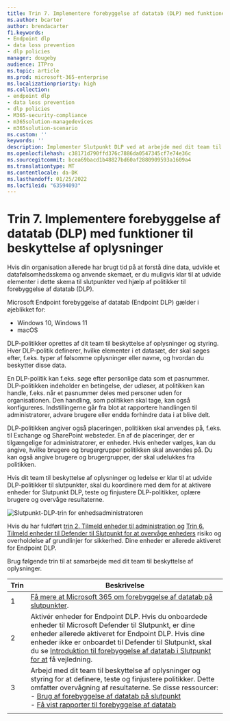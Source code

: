 ```yaml
---
title: Trin 7. Implementere forebyggelse af datatab (DLP) med funktioner til beskyttelse af oplysninger
ms.author: bcarter
author: brendacarter
f1.keywords:
- Endpoint dlp
- data loss prevention
- dlp policies
manager: dougeby
audience: ITPro
ms.topic: article
ms.prod: microsoft-365-enterprise
ms.localizationpriority: high
ms.collection:
- endpoint dlp
- data loss prevention
- dlp policies
- M365-security-compliance
- m365solution-managedevices
- m365solution-scenario
ms.custom: ''
keywords: ''
description: Implementer Slutpunkt DLP ved at arbejde med dit team til beskyttelse af oplysninger og ledelse for at oprette DLP-politikker for organisationen.
ms.openlocfilehash: c38171d790ffd376c7886da0547345cf7e74e36c
ms.sourcegitcommit: bcea69bacd1b48827bd60af2880909593a1609a4
ms.translationtype: MT
ms.contentlocale: da-DK
ms.lasthandoff: 01/25/2022
ms.locfileid: "63594093"
---
```

# <a name="step-7-implement-data-loss-prevention-dlp-with-information-protection-capabilities"></a>Trin 7. Implementere forebyggelse af datatab (DLP) med funktioner til beskyttelse af oplysninger


Hvis din organisation allerede har brugt tid på at forstå dine data, udvikle et datafølsomhedsskema og anvende skemaet, er du muligvis klar til at udvide elementer i dette skema til slutpunkter ved hjælp af politikker til forebyggelse af datatab (DLP). 

Microsoft Endpoint forebyggelse af datatab (Endpoint DLP) gælder i øjeblikket for:
- Windows 10, Windows 11
- macOS

DLP-politikker oprettes af dit team til beskyttelse af oplysninger og styring. Hver DLP-politik definerer, hvilke elementer i et datasæt, der skal søges efter, f.eks. typer af følsomme oplysninger eller navne, og hvordan du beskytter disse data. 

En DLP-politik kan f.eks. søge efter personlige data som et pasnummer. DLP-politikken indeholder en betingelse, der udløser, at politikken kan handle, f.eks. når et pasnummer deles med personer uden for organisationen. Den handling, som politikken skal tage, kan også konfigureres. Indstillingerne går fra blot at rapportere handlingen til administratorer, advare brugere eller endda forhindre data i at blive delt.

DLP-politikken angiver også placeringen, politikken skal anvendes på, f.eks. til Exchange og SharePoint websteder. En af de placeringer, der er tilgængelige for administratorer, er enheder. Hvis enheder vælges, kan du angive, hvilke brugere og brugergrupper politikken skal anvendes på. Du kan også angive brugere og brugergrupper, der skal udelukkes fra politikken.

Hvis dit team til beskyttelse af oplysninger og ledelse er klar til at udvide DLP-politikker til slutpunkter, skal du koordinere med dem for at aktivere enheder for Slutpunkt DLP, teste og finjustere DLP-politikker, oplære brugere og overvåge resultaterne. 

![Slutpunkt-DLP-trin for enhedsadministratoren](../media/devices/endpoint-dlp-steps.png#lightbox)

Hvis du har fuldført [trin 2. Tilmeld enheder til administration og](manage-devices-with-intune-enroll.md) [Trin 6. Tilmeld enheder til Defender til Slutpunkt for at overvåge enheders](manage-devices-with-intune-monitor-risk.md) risiko og overholdelse af grundlinjer for sikkerhed. Dine enheder er allerede aktiveret for Endpoint DLP. 


Brug følgende trin til at samarbejde med dit team til beskyttelse af oplysninger.


|Trin  |Beskrivelse  |
|---------|---------|
|1     |  [Få mere at Microsoft 365 om forebyggelse af datatab på slutpunkter](../compliance/endpoint-dlp-learn-about.md).        |
|2     | Aktivér enheder for Endpoint DLP. Hvis du onboardede enheder til Microsoft Defender til Slutpunkt, er dine enheder allerede aktiveret for Endpoint DLP. Hvis dine enheder ikke er onboardet til Defender til Slutpunkt, skal du se [Introduktion til forebyggelse af datatab i Slutpunkt for at](../compliance/endpoint-dlp-getting-started.md) få vejledning.|
|3     |   Arbejd med dit team til beskyttelse af oplysninger og styring for at definere, teste og finjustere politikker. Dette omfatter overvågning af resultaterne. Se disse ressourcer:<br>- [Brug af forebyggelse af datatab på slutpunkt](../compliance/endpoint-dlp-using.md)<br>- [Få vist rapporter til forebyggelse af datatab](../compliance/view-the-dlp-reports.md)      |
|     |         |
